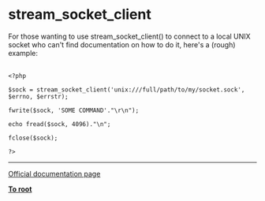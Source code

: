 # stream_socket_client



For those wanting to use stream_socket_client() to connect to a local UNIX socket who can&apos;t find documentation on how to do it, here&apos;s a (rough) example:<br><br>

```
<?php

$sock = stream_socket_client('unix:///full/path/to/my/socket.sock', $errno, $errstr);

fwrite($sock, 'SOME COMMAND'."\r\n");

echo fread($sock, 4096)."\n";

fclose($sock);

?>
```
  

---

[Official documentation page](https://www.php.net/manual/en/function.stream-socket-client.php)

**[To root](/README.md)**